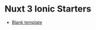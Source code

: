 # Nuxt 3 Ionic Starters

* [Blank template](https://github.com/luisbytes/nuxt-ionic-starters/tree/blank)